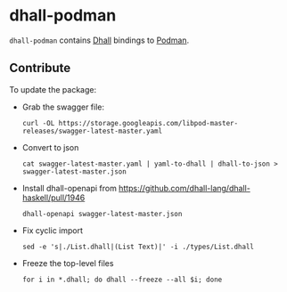 # dhall-podman

`dhall-podman` contains [Dhall][dhall-lang] bindings to [Podman][podman].

## Contribute

To update the package:

- Grab the swagger file:

  `curl -OL https://storage.googleapis.com/libpod-master-releases/swagger-latest-master.yaml`

- Convert to json

  `cat swagger-latest-master.yaml | yaml-to-dhall | dhall-to-json > swagger-latest-master.json`

- Install dhall-openapi from https://github.com/dhall-lang/dhall-haskell/pull/1946

  `dhall-openapi swagger-latest-master.json`

- Fix cyclic import

  `sed -e 's|./List.dhall|(List Text)|' -i ./types/List.dhall`

- Freeze the top-level files

  `for i in *.dhall; do dhall --freeze --all $i; done`

[dhall-lang]: https://dhall-lang.org
[podman]: https://podman.io
